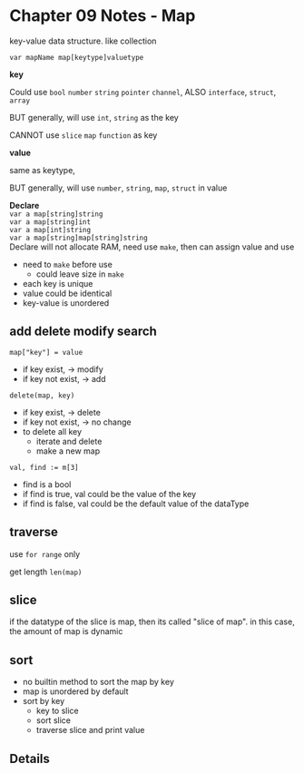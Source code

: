 # Chapter 09 Notes - Map

key-value data structure. like collection

`var mapName map[keytype]valuetype`

**key**

Could use `bool` `number` `string` `pointer` `channel`, ALSO `interface`, `struct`, `array`

BUT generally, will use `int`, `string` as the key

CANNOT use `slice` `map` `function` as key

**value**

same as keytype,

BUT generally, will use `number`, `string`, `map`, `struct` in value

**Declare**  
`var a map[string]string`  
`var a map[string]int`  
`var a map[int]string`  
`var a map[string]map[string]string`  
Declare will not allocate RAM, need use `make`, then can assign value and use

- need to `make` before use
    - could leave size in `make`
- each key is unique
- value could be identical
- key-value is unordered

## add delete modify search

`map["key"] = value`

- if key exist, -> modify
- if key not exist, -> add

`delete(map, key)`

- if key exist, -> delete
- if key not exist, -> no change
- to delete all key
    - iterate and delete
    - make a new map

`val, find := m[3]`

- find is a bool
- if find is true, val could be the value of the key
- if find is false, val could be the default value of the dataType

## traverse

use `for range` only

get length `len(map)`

## slice

if the datatype of the slice is map, then its called "slice of map". in this case, the amount of map is dynamic

## sort

- no builtin method to sort the map by key
- map is unordered by default
- sort by key
    - key to slice
    - sort slice
    - traverse slice and print value

## Details
